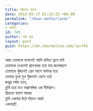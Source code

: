 ```yaml
---
title: প্রিয়তম স্বদেশ
date: 2013-05-17 01:25:25 +06:00
permalink: "/dear-motherland/"
categories:
- কবিতা
id: 745
author: শর্মা লুনা
layout: post
guid: https://bn.sharmaluna.com/?p=745
---
```


আজ তোমাকে ভাবলেই আমি কবিতা ভুলে যাই  
তোমাকে দেখলেই শ্রাবণধারা হয়ে যায় জলোচ্ছাস  
তোমাকে খুঁজলেই প্রেম আসে স্বার্থপর হয়ে  
তোমার বুকে মুখ গুঁজলেই ভেসে ওঠে  
জন্তুর ধর্ষক চোখ,  
তুমি হয়ে যাও অপ্রাসঙ্গিক এক দীর্ঘশ্বাস।  
প্রিয়তম স্বদেশ আমার  
তুমি একবার উঠে দাঁড়াও আর!  
একবার!!